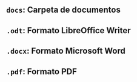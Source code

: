 ## `docs`: Carpeta de documentos
## `.odt`: Formato LibreOffice Writer
## `.docx`: Formato Microsoft Word
## `.pdf`: Formato PDF
